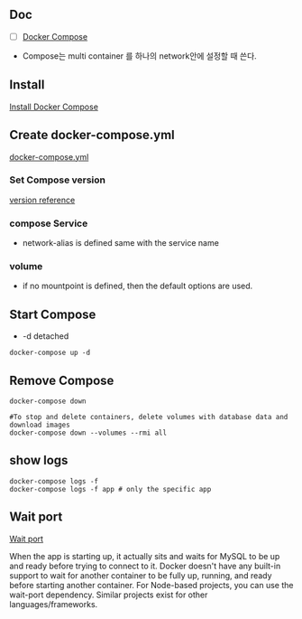 ## Doc
- [ ] [Docker Compose](https://docs.docker.com/compose/)

- Compose는 multi container 를 하나의 network안에 설정할 때 쓴다.

## Install
[Install Docker Compose](https://docs.docker.com/compose/install/)

## Create docker-compose.yml
[docker-compose.yml](../docker-compose.yml)

### Set Compose version
[version reference](https://docs.docker.com/compose/compose-file/)

### compose Service
- network-alias is defined same with the service name

### volume

- if no mountpoint is defined, then the default options are used.

## Start Compose
- -d detached
```shell
docker-compose up -d
```

## Remove Compose
```shell
docker-compose down

#To stop and delete containers, delete volumes with database data and download images
docker-compose down --volumes --rmi all

```


## show logs
```shell
docker-compose logs -f
docker-compose logs -f app # only the specific app
```

## Wait port
[Wait port](https://github.com/dwmkerr/wait-port)

When the app is starting up, it actually sits and waits for MySQL to be up and ready before trying to connect to it. Docker doesn't have any built-in support to wait for another container to be fully up, running, and ready before starting another container. For Node-based projects, you can use the wait-port dependency. Similar projects exist for other languages/frameworks.